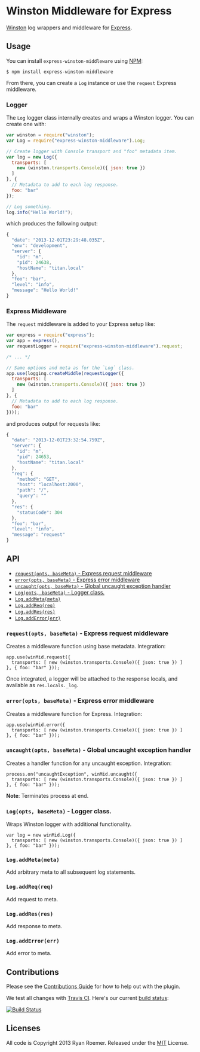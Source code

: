 Winston Middleware for Express
==============================

[Winston][winston] log wrappers and middleware for [Express][express].

## Usage

You can install `express-winston-middleware` using [NPM][npm]:

```
$ npm install express-winston-middleware
```

From there, you can create a `Log` instance or use the `request` Express
middleware.

### Logger

The `Log` logger class internally creates and wraps a Winston logger. You
can create one with:

```js
var winston = require("winston");
var Log = require("express-winston-middleware").Log;

// Create logger with Console transport and "foo" metadata item.
var log = new Log({
  transports: [
    new (winston.transports.Console)({ json: true })
  ]
}, {
  // Metadata to add to each log response.
  foo: "bar"
});

// Log something.
log.info("Hello World!");
```

which produces the following output:

```js
{
  "date": "2013-12-01T23:29:48.035Z",
  "env": "development",
  "server": {
    "id": "m",
    "pid": 24638,
    "hostName": "titan.local"
  },
  "foo": "bar",
  "level": "info",
  "message": "Hello World!"
}
```

### Express Middleware

The `request` middleware is added to your Express setup like:

```js
var express = require("express");
var app = express(),
var requestLogger = require("express-winston-middleware").request;

/* ... */

// Same options and meta as for the `Log` class.
app.use(logging.createMiddle(requestLogger({
  transports: [
    new (winston.transports.Console)({ json: true })
  ]
}, {
  // Metadata to add to each log response.
  foo: "bar"
})));

```

and produces output for requests like:

```js
{
  "date": "2013-12-01T23:32:54.759Z",
  "server": {
    "id": "m",
    "pid": 24653,
    "hostName": "titan.local"
  },
  "req": {
    "method": "GET",
    "host": "localhost:2000",
    "path": "/",
    "query": ""
  },
  "res": {
    "statusCode": 304
  },
  "foo": "bar",
  "level": "info",
  "message": "request"
}
```

## API

* [`request(opts, baseMeta)` - Express request middleware](#-request-opts-basemeta-express-request-middleware)
* [`error(opts, baseMeta)` - Express error middleware](#-error-opts-basemeta-express-error-middleware)
* [`uncaught(opts, baseMeta)` - Global uncaught exception handler](#-uncaught-opts-basemeta-global-uncaught-exception-handler)
* [`Log(opts, baseMeta)` - Logger class.](#-log-opts-basemeta-logger-class-)
* [`Log.addMeta(meta)`](#-log-addmeta-meta-)
* [`Log.addReq(req)`](#-log-addreq-req-)
* [`Log.addRes(res)`](#-log-addres-res-)
* [`Log.addError(err)`](#-log-adderror-err-)

### `request(opts, baseMeta)` - Express request middleware

Creates a middleware function using base metadata. Integration:

```
app.use(winMid.request({
  transports: [ new (winston.transports.Console)({ json: true }) ]
}, { foo: "bar" }));
```

Once integrated, a logger will be attached to the response locals,
and available as `res.locals._log`.

### `error(opts, baseMeta)` - Express error middleware

Creates a middleware function for Express. Integration:

```
app.use(winMid.error({
  transports: [ new (winston.transports.Console)({ json: true }) ]
}, { foo: "bar" }));
```

### `uncaught(opts, baseMeta)` - Global uncaught exception handler

Creates a handler function for any uncaught exception. Integration:

```
process.on("uncaughtException", winMid.uncaught({
  transports: [ new (winston.transports.Console)({ json: true }) ]
}, { foo: "bar" }));
```

**Note**: Terminates process at end.

### `Log(opts, baseMeta)` - Logger class.

Wraps Winston logger with additional functionality.

```
var log = new winMid.Log({
  transports: [ new (winston.transports.Console)({ json: true }) ]
}, { foo: "bar" }));
```

### `Log.addMeta(meta)`

Add arbitrary meta to all subsequent log statements.

### `Log.addReq(req)`

Add request to meta.

### `Log.addRes(res)`

Add response to meta.

### `Log.addError(err)`

Add error to meta.

## Contributions

Please see the [Contributions Guide](./CONTRIBUTING.md) for how to help out
with the plugin.

We test all changes with [Travis CI][trav]. Here's our current
[build status][trav_site]:

[![Build Status][trav_img]][trav_site]

[trav]: https://travis-ci.org/
[trav_img]: https://api.travis-ci.org/FormidableLabs/express-winston-middleware.png
[trav_site]: https://travis-ci.org/FormidableLabs/express-winston-middleware

## Licenses
All code is Copyright 2013 Ryan Roemer.
Released under the [MIT](./LICENSE.txt) License.

[winston]: https://github.com/flatiron/winston
[express]: http://expressjs.com/
[npm]: https://npmjs.org/package/express-winston-middleware
